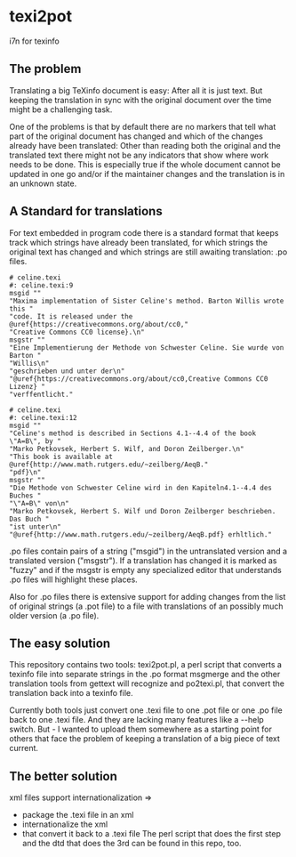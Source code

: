 texi2pot
========
i7n for texinfo

The problem
-----------
Translating a big TeXinfo document is easy: After all it is just text.
But keeping the translation in sync with the original document over
the time might be a challenging task.

One of the problems is that by default there are no markers that tell
what part of the original document has changed and which of the changes
already have been translated: Other than reading both the original and
the translated text there might not be any indicators that show where
work needs to be done. This is especially true if the whole document
cannot be updated in one go and/or if the maintainer changes and the
translation is in an unknown state.

A Standard for translations
---------------------------
For text embedded in program code there is a standard format that keeps
track which strings have already been translated, for which strings
the original text has changed and which strings are still awaiting
translation: .po files.

~~~~
# celine.texi
#: celine.texi:9
msgid ""
"Maxima implementation of Sister Celine's method. Barton Willis wrote this "
"code. It is released under the @uref{https://creativecommons.org/about/cc0,"
"Creative Commons CC0 license}.\n"
msgstr ""
"Eine Implementierung der Methode von Schwester Celine. Sie wurde von Barton "
"Willis\n"
"geschrieben und unter der\n"
"@uref{https://creativecommons.org/about/cc0,Creative Commons CC0 Lizenz} "
"verffentlicht."

# celine.texi
#: celine.texi:12
msgid ""
"Celine's method is described in Sections 4.1--4.4 of the book \"A=B\", by "
"Marko Petkovsek, Herbert S. Wilf, and Doron Zeilberger.\n"
"This book is available at @uref{http://www.math.rutgers.edu/~zeilberg/AeqB."
"pdf}\n"
msgstr ""
"Die Methode von Schwester Celine wird in den Kapiteln4.1--4.4 des Buches "
"\"A=B\" von\n"
"Marko Petkovsek, Herbert S. Wilf und Doron Zeilberger beschrieben. Das Buch "
"ist unter\n"
"@uref{http://www.math.rutgers.edu/~zeilberg/AeqB.pdf} erhltlich."
~~~~

.po files contain pairs of a string ("msgid") in the untranslated version and
a translated version ("msgstr"). If a translation has changed it is marked as
"fuzzy" and if the msgstr is empty any specialized editor that understands .po
files will highlight these places.

Also for .po files there is extensive support for adding changes from the list
of original strings (a .pot file) to a file with translations of an possibly
much older version (a .po file).

The easy solution
-----------------
This repository contains two tools: texi2pot.pl, a perl script that converts
a texinfo file into separate strings in the .po format msgmerge and the other
translation tools from gettext will recognize and po2texi.pl, that convert
the translation back into a texinfo file.

Currently both tools just convert one .texi file to one .pot file or one .po
file back to one .texi file. And they are lacking many features like a --help
switch. But - I wanted to upload them somewhere as a starting point for others
that face the problem of keeping a translation of a big piece of text current.

The better solution
-------------------
xml files support internationalization =>
 - package the .texi file in an xml
 - internationalize the xml
 - that convert it back to a .texi file
The perl script that does the first step and the dtd that does the 3rd can be
found in this repo, too.
